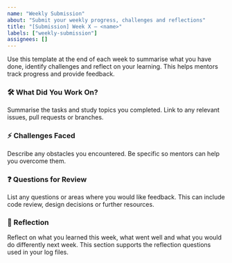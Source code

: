 ```yaml
---
name: "Weekly Submission"
about: "Submit your weekly progress, challenges and reflections"
title: "[Submission] Week X – <name>"
labels: ["weekly-submission"]
assignees: []
---
```


Use this template at the end of each week to summarise what you have done, identify challenges and reflect on your learning. This helps mentors track progress and provide feedback.

### 🛠️ What Did You Work On?

Summarise the tasks and study topics you completed. Link to any relevant issues, pull requests or branches.

### ⚡ Challenges Faced

Describe any obstacles you encountered. Be specific so mentors can help you overcome them.

### ❓ Questions for Review

List any questions or areas where you would like feedback. This can include code review, design decisions or further resources.

### 🌟 Reflection

Reflect on what you learned this week, what went well and what you would do differently next week. This section supports the reflection questions used in your log files.